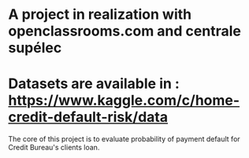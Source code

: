 # A project in realization with openclassrooms.com and centrale supélec
# Datasets are available in : https://www.kaggle.com/c/home-credit-default-risk/data


The core of this project is to evaluate probability of payment default for Credit Bureau's clients loan.
